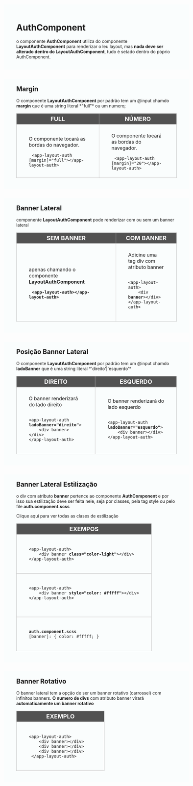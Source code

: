 <div id="documentação">
    <div>
        <h1>AuthComponent</h1>
        <p>o componente <b>AuthComponent</b> utiliza do componente <b>LayoutAuthComponent</b> para renderizar o leu layout, mas <b>nada deve ser alterado dentro do LayoutAuthComponent</b>, tudo é setado dentro do póprio AuthComponent.</p>
    </div>
    <div>
        <h2>Margin</h2>
        <p>O componente <b>LayoutAuthComponent</b> por padrão tem um @input chamdo  <b>margin</b> que é uma string literal *"full"* ou um numero;</p>
        <table>
            <thead><tr><th>Full</th><th>Número</th><tr></thead>
            <tbody>
                <tr>
                    <td>
                        <p>O componente tocará as bordas do navegador.</p>
                        <pre><code>&lt;app-layout-auth [margin]="full"&gt;&lt;/app-layout-auth&gt;</code></pre>
                    </td>
                    <td>
                        <p>O componente tocará as bordas do navegador.</p>
                        <pre><code>&lt;app-layout-auth [margin]="20"&gt;&lt;/app-layout-auth&gt;</code></pre>
                    </td>
                </tr>
            </tbody>
        </table>
    </div>
    <div>
        <h2>Banner Lateral</h2>
        <p>componente <b>LayoutAuthComponent</b> pode renderizar com ou sem um banner lateral</p>
        <table>
            <thead><tr><th>SEM BANNER</th><th>COM BANNER</th><tr></thead>
            <tbody>
                <tr>
                    <td>
                        <p>apenas chamando o componente <b>LayoutAuthComponent<b></p>
                        <pre><code>&lt;app-layout-auth&gt;&lt;/app-layout-auth&gt;</code></pre>
                    </td>
                    <td>
                        <p>Adicine uma tag div com atributo banner</p>
                        <pre><code>
&lt;app-layout-auth&gt;
    &lt;div <b>banner</b>&gt;&lt;/div&gt;
&lt;/app-layout-auth&gt;
                        </code></pre>
                    </td>
                </tr>
            </tbody>
        </table>
    </div>
    <div>
        <h2>Posição Banner Lateral</h2>
        <p>O componente <b>LayoutAuthComponent</b> por padrão tem um @input chamdo  <b>ladoBanner</b> que é uma string literal *'direito'|'esquerdo'*</p>
        <table>
            <thead><tr><th>DIREITO</th><th>ESQUERDO</th><tr></thead>
            <tbody>
                <tr>
                    <td>
                        <p>O banner renderizará do lado direito</p>
                        <pre><code>
&lt;app-layout-auth <b>ladoBanner="direito"</b>&gt;
    &lt;div banner&gt;&lt;/div&gt;
&lt;/app-layout-auth&gt;
                        </code></pre>
                    </td>
                    <td>
                        <p>O banner renderizará do lado esquerdo</p>
                        <pre><code>
&lt;app-layout-auth <b>ladoBanner="esquerdo"</b>&gt;
    &lt;div banner&gt;&lt;/div&gt;
&lt;/app-layout-auth&gt;
                        </code></pre>
                    </td>
                </tr>
            </tbody>
        </table>
    </div>
    <div>
        <h2>Banner Lateral Estilização</h2>
        <p>o div com atributo <b>banner</b> pertence ao componente <b>AuthComponent</b> e por isso sua estilização deve ser feita nele, seja por classes, pela tag style ou pelo file <b>auth.component.scss</b></p>
        <p>Clique aqui para ver todas as clases de estilização</p>
        <table>
            <thead><tr><th>EXEMPOS</th><tr></thead>
            <tbody>
                <tr><td>
                        <pre><code>
&lt;app-layout-auth&gt;
    &lt;div banner <b>class="color-light"</b>&gt;&lt;/div&gt;
&lt;/app-layout-auth&gt;
                        </code></pre>
                </td></tr>
                <tr><td>
                        <pre><code>
&lt;app-layout-auth&gt;
    &lt;div banner <b>style="color: #fffff"</b>&gt;&lt;/div&gt;
&lt;/app-layout-auth&gt;
                        </code>
                </td></tr>
                <tr><td>
                        <pre><code>
<b>auth.component.scss</b>
[banner]: { color: #fffff; }
                        </code></pre>
                </td></tr>
            </tbody>
        </table>
    </div>
    <div>
        <h2>Banner Rotativo</h2>
        <p>O banner lateral tem a opção de ser um banner rotativo (carrossel) com infinitos banners. <b>O numero de divs</b> com atributo banner virará <b>automaticamente um banner rotativo</b></p>
        <table>
            <thead><tr><th>EXEMPLO</th><tr></thead>
            <tbody>
                <tr>
                    <td>
                        <pre><code>
&lt;app-layout-auth&gt;
    &lt;div banner&gt;&lt;/div&gt;
    &lt;div banner&gt;&lt;/div&gt;
    &lt;div banner&gt;&lt;/div&gt;
&nbsp;&lt;/app-layout-auth&gt;
                        </code></pre>
                    </td>
                </tr>
            </tbody>
        </table>
    </div>
</div>








<style>
    #documentação{ margin-top: -20px; margin-left: -50px; padding: 0px; width: calc(100% + 100px) }
    #documentação>div{ margin-bottom: 30px; background:rgba(225,255,255,0.1); padding: 20px 40px; }
    #documentação>div>h2{ margin-top: 0; }

    #documentação table { border-collapse: collapse; width:100%; }
    #documentação table td, #documentação table th { border: .5px solid #c0c0c0; padding: 10px 40px; }
    #documentação table thead { border-bottom: 2px solid #c0c0c0; text-transform: uppercase; }
    #documentação table thead th { font-weight: bold; text-align: center; background:#525252; color:white; font-size:120%; padding: 5px; }

    #documentação code{ padding:10px }
</style>
